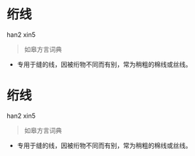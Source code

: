 # 绗线
han2 xin5
> 如皋方言词典
- 专用于缝的线，因被绗物不同而有别，常为稍粗的棉线或丝线。

# 绗线
han2 xin5
> 如皋方言词典
- 专用于缝的线，因被绗物不同而有别，常为稍粗的棉线或丝线。
